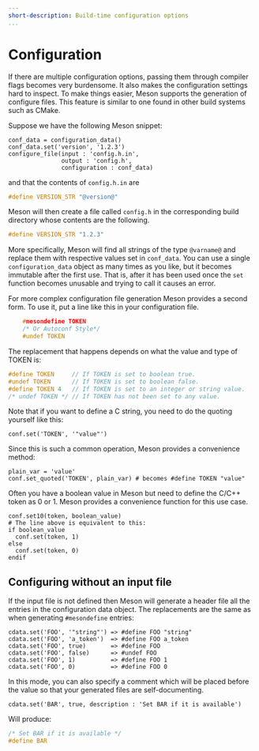 ```yaml
---
short-description: Build-time configuration options
...
```


# Configuration

If there are multiple configuration options, passing them through compiler flags becomes very burdensome. It also makes the configuration settings hard to inspect. To make things easier, Meson supports the generation of configure files. This feature is similar to one found in other build systems such as CMake.

Suppose we have the following Meson snippet:

```meson
conf_data = configuration_data()
conf_data.set('version', '1.2.3')
configure_file(input : 'config.h.in',
               output : 'config.h',
               configuration : conf_data)
```

and that the contents of `config.h.in` are

```c
#define VERSION_STR "@version@"
```

Meson will then create a file called `config.h` in the corresponding build directory whose contents are the following.

```c
#define VERSION_STR "1.2.3"
```

More specifically, Meson will find all strings of the type `@varname@` and replace them with respective values set in `conf_data`. You can use a single `configuration_data` object as many times as you like, but it becomes immutable after the first use. That is, after it has been used once the `set` function becomes unusable and trying to call it causes an error.

For more complex configuration file generation Meson provides a second form. To use it, put a line like this in your configuration file.

```c
    #mesondefine TOKEN
    /* Or Autoconf Style*/
    #undef TOKEN
```

The replacement that happens depends on what the value and type of TOKEN is:

```c
#define TOKEN     // If TOKEN is set to boolean true.
#undef TOKEN      // If TOKEN is set to boolean false.
#define TOKEN 4   // If TOKEN is set to an integer or string value.
/* undef TOKEN */ // If TOKEN has not been set to any value.
```

Note that if you want to define a C string, you need to do the quoting yourself like this:

```meson
conf.set('TOKEN', '"value"')
```

Since this is such a common operation, Meson provides a convenience method:

```meson
plain_var = 'value'
conf.set_quoted('TOKEN', plain_var) # becomes #define TOKEN "value"
```

Often you have a boolean value in Meson but need to define the C/C++ token as 0 or 1. Meson provides a convenience function for this use case.

```meson
conf.set10(token, boolean_value)
# The line above is equivalent to this:
if boolean_value
  conf.set(token, 1)
else
  conf.set(token, 0)
endif
```

## Configuring without an input file

If the input file is not defined then Meson will generate a header file all the entries in the configuration data object. The replacements are the same as when generating `#mesondefine` entries:

```meson
cdata.set('FOO', '"string"') => #define FOO "string"
cdata.set('FOO', 'a_token')  => #define FOO a_token
cdata.set('FOO', true)       => #define FOO
cdata.set('FOO', false)      => #undef FOO
cdata.set('FOO', 1)          => #define FOO 1
cdata.set('FOO', 0)          => #define FOO 0
```

In this mode, you can also specify a comment which will be placed before the value so that your generated files are self-documenting.

```meson
cdata.set('BAR', true, description : 'Set BAR if it is available')
```

Will produce:

```c
/* Set BAR if it is available */
#define BAR
```
